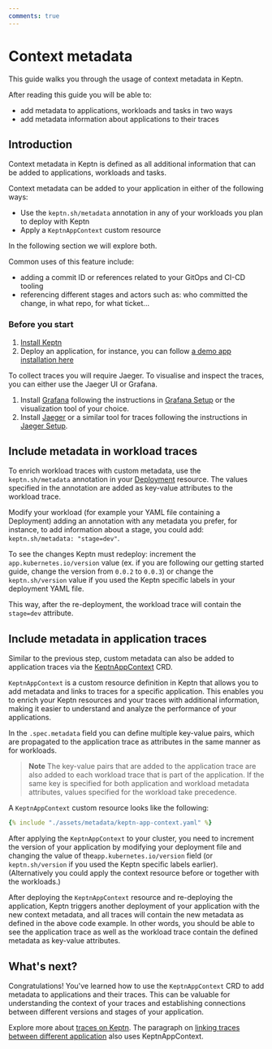 ```yaml
---
comments: true
---
```


# Context metadata

This guide walks you through the usage of context metadata in Keptn.

After reading this guide you will be able to:

- add metadata to applications, workloads
  and tasks in two ways
- add metadata information about applications to their traces

## Introduction

Context metadata in Keptn is defined as all additional information that can
be added to applications, workloads and tasks.

Context metadata can be added to your application
in either of the following ways:
- Use the `keptn.sh/metadata` annotation in any of 
your workloads you plan to deploy with Keptn 
- Apply a `KeptnAppContext` custom resource

In the following section we will explore both.

Common uses of this feature include:

- adding a commit ID or references related to your GitOps and CI-CD tooling
- referencing different stages and actors
  such as: who committed the change, in what repo, for what ticket...

### Before you start

1. [Install Keptn](../installation/index.md)
2. Deploy an application, for instance, you can follow
   [a demo app installation here](../getting-started/observability.md#step-3-deploy-demo-application)

To collect traces you will require Jaeger.
To visualise and inspect the traces, you can either use
the Jaeger UI or Grafana.

1. Install
   [Grafana](https://grafana.com/grafana/)
   following the instructions in [Grafana Setup](https://grafana.com/docs/grafana/latest/setup-grafana/)
   or the visualization tool of your choice.
2. Install
   [Jaeger](https://www.jaegertracing.io/)
   or a similar tool for traces following the instructions in
   [Jaeger Setup](https://www.jaegertracing.io/docs/1.50/getting-started/).

## Include metadata in workload traces

To enrich workload traces with custom metadata, use the
`keptn.sh/metadata` annotation in your
[Deployment](https://kubernetes.io/docs/concepts/workloads/controllers/deployment)
resource.
The values specified in the annotation
are added as key-value attributes to the workload trace.

Modify your workload (for example your YAML file containing a Deployment)
adding an annotation with any metadata you prefer,
for instance, to add information about a stage, you could add:
`keptn.sh/metadata: "stage=dev"`.

To see the changes Keptn must redeploy: increment the `app.kubernetes.io/version` value
(ex. if you are following our getting started guide, change the version
from `0.0.2` to `0.0.3`) or change the `keptn.sh/version` value
if you used the Keptn specific labels in your deployment YAML file.

This way, after the re-deployment, the workload trace will contain the `stage=dev` attribute.

## Include metadata in application traces

Similar to the previous step, custom metadata can also be added to application traces via the
[KeptnAppContext](../reference/api-reference/lifecycle/v1beta1/index.md#keptnappcontext) CRD.

`KeptnAppContext` is a custom resource definition in Keptn that allows you to add metadata
and links to traces for a specific application.
This enables you to enrich your Keptn resources and your traces with additional
information, making it easier to understand and analyze
the performance of your applications.

In the `.spec.metadata` field you can define multiple key-value pairs, which are propagated
to the application trace as attributes in the same manner as for workloads.

> **Note** The key-value pairs that are added to the application trace are also added
to each workload trace that is part of the application.
If the same key is specified for both
application and workload metadata attributes,
values specified for the workload take precedence.

A `KeptnAppContext` custom resource looks like the following:

```yaml
{% include "./assets/metadata/keptn-app-context.yaml" %}
```

After applying the `KeptnAppContext` to your cluster, you need to increment the version of your
application by modifying your deployment file and changing the
value of the`app.kubernetes.io/version` field (or `keptn.sh/version` if you used the Keptn specific labels earlier).
(Alternatively you could apply the context resource before or together with the workloads.)

After deploying the `KeptnAppContext` resource and re-deploying the application,
Keptn triggers another deployment of your application with the new context metadata,
and all traces will contain the new metadata as defined in the above code example.
In other words, you should be able to see the application trace as well as the workload trace
contain the defined metadata as key-value attributes.

## What's next?

Congratulations!
You've learned how to use the `KeptnAppContext` CRD to add
metadata to applications and their traces.
This can be valuable for understanding the context of your traces and
establishing connections between
different versions and stages of your application.

Explore more about [traces on Keptn](./otel.md).
The paragraph on
[linking traces between different application](./otel.md#advanced-tracing-configurations-in-keptn-linking-traces)
also uses KeptnAppContext.
